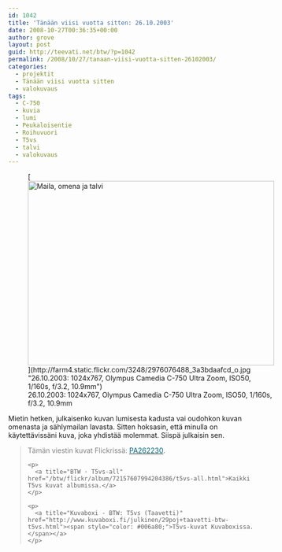 ```yaml
---
id: 1042
title: 'Tänään viisi vuotta sitten: 26.10.2003'
date: 2008-10-27T00:36:35+00:00
author: grove
layout: post
guid: http://teevati.net/btw/?p=1042
permalink: /2008/10/27/tanaan-viisi-vuotta-sitten-26102003/
categories:
  - projektit
  - Tänään viisi vuotta sitten
  - valokuvaus
tags:
  - C-750
  - kuvia
  - lumi
  - Peukaloisentie
  - Roihuvuori
  - T5vs
  - talvi
  - valokuvaus
---
```

<figure style="width: 500px" class="wp-caption aligncenter">[<img class=" " title="Maila, omena ja talvi" src="http://farm4.static.flickr.com/3248/2976076488_f4ffd57e26.jpg" alt="Maila, omena ja talvi" width="500" height="375" />](http://farm4.static.flickr.com/3248/2976076488_3a3bdaafcd_o.jpg "26.10.2003: 1024x767, Olympus Camedia C-750 Ultra Zoom, ISO50, 1/160s, f/3.2, 10.9mm")<figcaption class="wp-caption-text">26.10.2003: 1024x767, Olympus Camedia C-750 Ultra Zoom, ISO50, 1/160s, f/3.2, 10.9mm</figcaption></figure> 

<p style="text-align: center;">
  <p>
    Mietin hetken, julkaisenko kuvan lumisesta kadusta vai oudohkon kuvan omenasta ja sählymailan lavasta. Sitten hoksasin, että minulla on käytettävissäni kuva, joka yhdistää molemmat. Siispä julkaisin sen.
  </p>
  
  <blockquote>
    <p>
      <span style="color: #808080;">Tämän viestin kuvat Flickrissä: </span><a title="PA262230 on Flickr" href="http://flickr.com/photos/teevati/2976076488"><span style="color: #006a80;">PA262230</span></a>.
    </p>
    
    <p>
      <a title="BTW · T5vs-all" href="/btw/flickr/album/72157607994204386/t5vs-all.html">Kaikki T5vs kuvat albumissa.</a>
    </p>
    
    <p>
      <a title="Kuvaboxi - BTW: T5vs (Taavetti)" href="http://www.kuvaboxi.fi/julkinen/29poj+taavetti-btw-t5vs.html"><span style="color: #006a80;">T5vs-kuvat Kuvaboxissa.</span></a>
    </p>
  </blockquote>